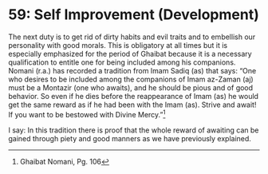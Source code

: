 59: Self Improvement (Development)
==================================

The next duty is to get rid of dirty habits and evil traits and to
embellish our personality with good morals. This is obligatory at all
times but it is especially emphasized for the period of Ghaibat because
it is a necessary qualification to entitle one for being included among
his companions. Nomani (r.a.) has recorded a tradition from Imam Sadiq
(as) that says: “One who desires to be included among the companions of
Imam az-Zaman (aj) must be a Montazir (one who awaits), and he should be
pious and of good behavior. So even if he dies before the reappearance
of Imam (as) he would get the same reward as if he had been with the
Imam (as). Strive and await! If you want to be bestowed with Divine
Mercy.”[^1]

I say: In this tradition there is proof that the whole reward of
awaiting can be gained through piety and good manners as we have
previously explained.

[^1]: Ghaibat Nomani, Pg. 106



